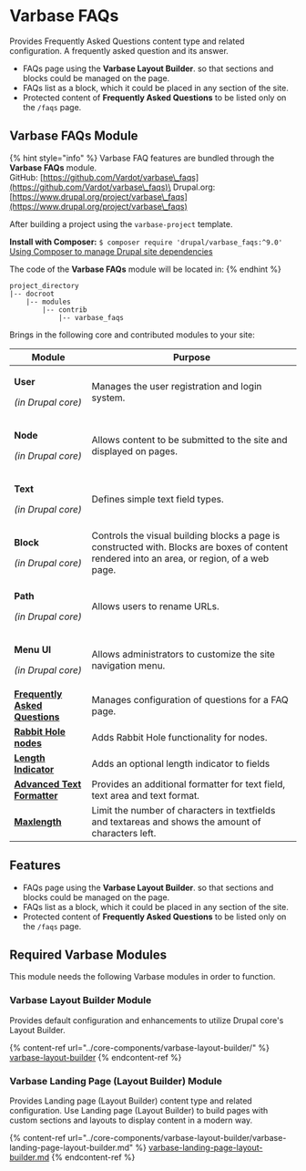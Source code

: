# Varbase FAQs

Provides Frequently Asked Questions content type and related configuration. A frequently asked question and its answer.

* FAQs page using the **Varbase Layout Builder**. so that sections and blocks could be managed on the page.
* FAQs list as a block, which it could be placed in any section of the site.
* Protected content of **Frequently Asked Questions** to be listed only on the `/faqs` page.

## Varbase FAQs Module

{% hint style="info" %}
Varbase FAQ features are bundled through the **Varbase FAQs** module.\
GitHub: [https://github.com/Vardot/varbase\_faqs](https://github.com/Vardot/varbase\_faqs)\
Drupal.org: [https://www.drupal.org/project/varbase\_faqs](https://www.drupal.org/project/varbase\_faqs)

After building a project using the `varbase-project` template.

**Install with Composer:** `$ composer require 'drupal/varbase_faqs:^9.0'`\
[Using Composer to manage Drupal site dependencies](https://www.drupal.org/docs/develop/using-composer/using-composer-to-manage-drupal-site-dependencies)

The code of the **Varbase FAQs** module will be located in:
{% endhint %}

```
project_directory
|-- docroot
    |-- modules
        |-- contrib
            |-- varbase_faqs
```

Brings in the following core and contributed modules to your site:

| Module                                                                                  | Purpose                                                                                                                                      |
| --------------------------------------------------------------------------------------- | -------------------------------------------------------------------------------------------------------------------------------------------- |
| <p><strong>User</strong></p><p><em>(in Drupal core)</em></p>                            | Manages the user registration and login system.                                                                                              |
| <p><strong>Node</strong></p><p><em>(in Drupal core)</em></p>                            | Allows content to be submitted to the site and displayed on pages.                                                                           |
| <p><strong>Text</strong></p><p><em>(in Drupal core)</em></p>                            | Defines simple text field types.                                                                                                             |
| <p><strong>Block</strong></p><p><em>(in Drupal core)</em></p>                           | Controls the visual building blocks a page is constructed with. Blocks are boxes of content rendered into an area, or region, of a web page. |
| <p><strong>Path</strong></p><p><em>(in Drupal core)</em></p>                            | Allows users to rename URLs.                                                                                                                 |
| <p><strong>Menu UI</strong></p><p><em>(in Drupal core)</em></p>                         | Allows administrators to customize the site navigation menu.                                                                                 |
| [**Frequently Asked Questions**](https://www.drupal.org/project/faq)                    | Manages configuration of questions for a FAQ page.                                                                                           |
| [**Rabbit Hole nodes**](https://www.drupal.org/project/rabbit\_hole)                    | Adds Rabbit Hole functionality for nodes.                                                                                                    |
| [**Length Indicator**](https://www.drupal.org/project/length\_indicator)                | Adds an optional length indicator to fields                                                                                                  |
| [**Advanced Text Formatter**](https://www.drupal.org/project/advanced\_text\_formatter) | Provides an additional formatter for text field, text area and text format.                                                                  |
| [**Maxlength**](https://www.drupal.org/project/maxlength)                               | Limit the number of characters in textfields and textareas and shows the amount of characters left.                                          |

## Features

* FAQs page using the **Varbase Layout Builder**. so that sections and blocks could be managed on the page.
* FAQs list as a block, which it could be placed in any section of the site.
* Protected content of **Frequently Asked Questions** to be listed only on the `/faqs` page.

## Required Varbase Modules

This module needs the following Varbase modules in order to function.

### Varbase Layout Builder Module

Provides default configuration and enhancements to utilize Drupal core's Layout Builder.

{% content-ref url="../core-components/varbase-layout-builder/" %}
[varbase-layout-builder](../core-components/varbase-layout-builder/)
{% endcontent-ref %}

### Varbase Landing Page (Layout Builder) Module

Provides Landing page (Layout Builder) content type and related configuration. Use Landing page (Layout Builder) to build pages with custom sections and layouts to display content in a modern way.

{% content-ref url="../core-components/varbase-layout-builder/varbase-landing-page-layout-builder.md" %}
[varbase-landing-page-layout-builder.md](../core-components/varbase-layout-builder/varbase-landing-page-layout-builder.md)
{% endcontent-ref %}







